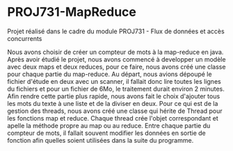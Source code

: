 # PROJ731-MapReduce

Projet réalisé dans le cadre du module PROJ731 - Flux de données et accès concurrents

Nous avons choisir de créer un compteur de mots à la map-reduce en java.
Après avoir étudié le projet, nous avons commencé à developper un modèle avec deux maps et deux reduces, pour ce faire, nous avons créé une classe pour chaque partie du map-reduce. Au départ, nous avions dépoupé le fichier d'étude en deux avec un scanner, il fallait donc lire toutes les lignes du fichiers et pour un fichier de 6Mo, le traitement durait environ 2 minutes. Afin rendre cette partie plus rapide, nous avons fait le choix d'ajouter tous les mots du texte à une liste et de la diviser en deux. Pour ce qui est de la gestion des threads, nous avons créé une classe qui hérite de Thread pour les fonctions map et reduce. Chaque thread crée l'objet correspondant et apelle la méthode propre au map ou au reduce. Entre chaque partie du compteur de mots, il fallait souvent modifier les données en sortie de fonction afin quelles soient utilisées dans la suite du programme.  

